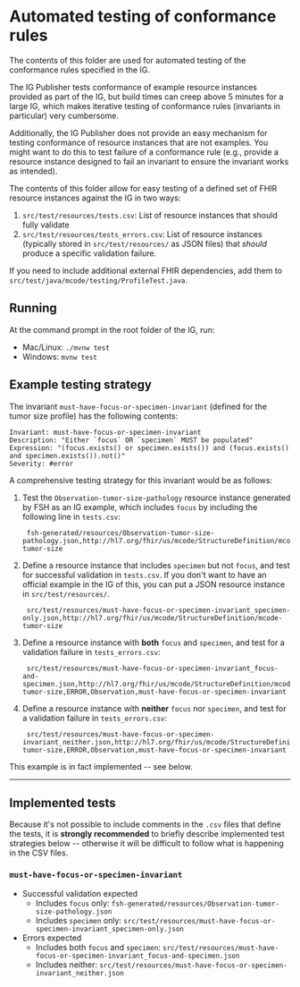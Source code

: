# Automated testing of conformance rules

The contents of this folder are used for automated testing of the conformance rules specified in the IG.

The IG Publisher tests conformance of example resource instances provided as part of the IG, but build times can creep above 5 minutes for a large IG, which makes iterative testing of conformance rules (invariants in particular) very cumbersome.

Additionally, the IG Publisher does not provide an easy mechanism for testing conformance of resource instances that are not examples. You might want to do this to test failure of a conformance rule (e.g., provide a resource instance designed to fail an invariant to ensure the invariant works as intended).

The contents of this folder allow for easy testing of a defined set of FHIR resource instances against the IG in two ways:

1. `src/test/resources/tests.csv`: List of resource instances that should fully validate
2. `src/test/resources/tests_errors.csv`: List of resource instances (typically stored in `src/test/resources/` as JSON files) that _should_ produce a specific validation failure.

If you need to include additional external FHIR dependencies, add them to `src/test/java/mcode/testing/ProfileTest.java`.

## Running

At the command prompt in the root folder of the IG, run:

- Mac/Linux: `./mvnw test`
- Windows: `mvnw test`

## Example testing strategy

The invariant `must-have-focus-or-specimen-invariant` (defined for the tumor size profile) has the following contents:

    Invariant: must-have-focus-or-specimen-invariant
    Description: "Either `focus` OR `specimen` MUST be populated"
    Expression: "(focus.exists() or specimen.exists()) and (focus.exists() and specimen.exists()).not()"
    Severity: #error

A comprehensive testing strategy for this invariant would be as follows:

1. Test the `Observation-tumor-size-pathology` resource instance generated by FSH as an IG example, which includes `focus` by including the following line in `tests.csv`:

        fsh-generated/resources/Observation-tumor-size-pathology.json,http://hl7.org/fhir/us/mcode/StructureDefinition/mcode-tumor-size

2. Define a resource instance that includes `specimen` but not `focus`, and test for successful validation in `tests.csv`. If you don't want to have an official example in the IG of this, you can put a JSON resource instance in `src/test/resources/`.

        src/test/resources/must-have-focus-or-specimen-invariant_specimen-only.json,http://hl7.org/fhir/us/mcode/StructureDefinition/mcode-tumor-size

3. Define a resource instance with **both** `focus` and `specimen`, and test for a validation failure in `tests_errors.csv`:

        src/test/resources/must-have-focus-or-specimen-invariant_focus-and-specimen.json,http://hl7.org/fhir/us/mcode/StructureDefinition/mcode-tumor-size,ERROR,Observation,must-have-focus-or-specimen-invariant

4. Define a resource instance with **neither** `focus` nor `specimen`, and test for a validation failure in `tests_errors.csv`:

        src/test/resources/must-have-focus-or-specimen-invariant_neither.json,http://hl7.org/fhir/us/mcode/StructureDefinition/mcode-tumor-size,ERROR,Observation,must-have-focus-or-specimen-invariant

This example is in fact implemented -- see below.

----

## Implemented tests

Because it's not possible to include comments in the `.csv` files that define the tests, it is **strongly recommended** to briefly describe implemented test strategies below -- otherwise it will be difficult to follow what is happening in the CSV files.

### `must-have-focus-or-specimen-invariant`

- Successful validation expected
    - Includes `focus` only: `fsh-generated/resources/Observation-tumor-size-pathology.json`
    - Includes `specimen` only: `src/test/resources/must-have-focus-or-specimen-invariant_specimen-only.json`
- Errors expected
    - Includes both `focus` and `specimen`: `src/test/resources/must-have-focus-or-specimen-invariant_focus-and-specimen.json`
    - Includes neither: `src/test/resources/must-have-focus-or-specimen-invariant_neither.json`